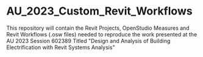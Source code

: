 # AU_2023_Custom_Revit_Workflows
This repository will contain the Revit Projects, OpenStudio Measures and Revit Workflows (.osw files) needed to reproduce the work presented at the AU 2023 Session 602389 Titled "Design and Analysis of Building Electrification with Revit Systems Analysis" 
